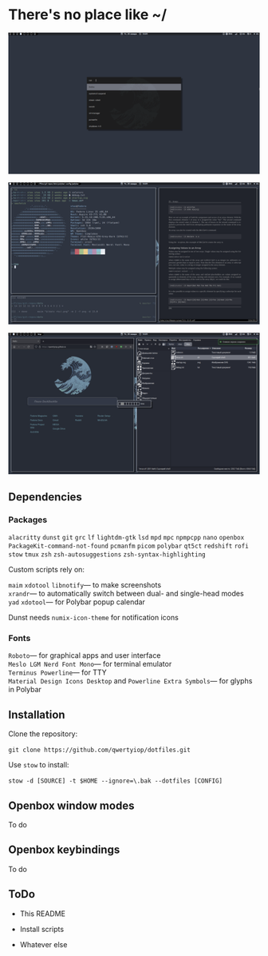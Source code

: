 # There's no place like ~/

![Image](1.png)

![Image](2.png)

![Image](3.png)


## Dependencies

### Packages

`alacritty` `dunst` `git` `grc` `lf` `lightdm-gtk` `lsd` `mpd` `mpc` `npmpcpp` `nano` `openbox` `PackageKit-command-not-found` `pcmanfm` `picom` `polybar` `qt5ct` `redshift` `rofi` `stow` `tmux` `zsh` `zsh-autosuggestions` `zsh-syntax-highlighting`

Custom scripts rely on:

`maim` `xdotool` `libnotify`— to make screenshots<br/>
`xrandr`— to automatically switch between dual- and single-head modes<br/>
`yad`  `xdotool`— for Polybar popup calendar<br/>

Dunst needs `numix-icon-theme` for notification icons

### Fonts

`Roboto`— for graphical apps and user interface<br/>
`Meslo LGM Nerd Font Mono`— for terminal emulator<br/>
`Terminus Powerline`— for TTY<br/>
`Material Design Icons Desktop` and `Powerline Extra Symbols`— for glyphs in Polybar<br/>


## Installation

Clone the repository:

  `git clone https://github.com/qwertyiop/dotfiles.git`

Use `stow` to install:

  `stow -d [SOURCE] -t $HOME --ignore=\.bak --dotfiles [CONFIG]`


## Openbox window modes

To do


## Openbox keybindings

To do


## ToDo

* This README

* Install scripts

* Whatever else

